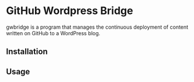 # GitHub Wordpress Bridge

gwbridge is a program that manages the continuous deployment of content written on GitHub to a WordPress blog.

## Installation


## Usage




